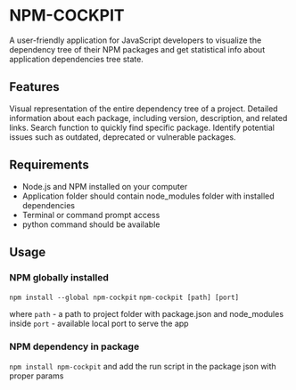 # NPM-COCKPIT

A user-friendly application for JavaScript developers to visualize the dependency tree of their NPM packages and get statistical info about application dependencies tree state.

## Features

Visual representation of the entire dependency tree of a project.
Detailed information about each package, including version, description, and related links.
Search function to quickly find specific package.
Identify potential issues such as outdated, deprecated or vulnerable packages.

## Requirements

- Node.js and NPM installed on your computer
- Application folder should contain node_modules folder with installed dependencies
- Terminal or command prompt access
- python command should be available

## Usage

### NPM globally installed
`npm install --global npm-cockpit`
`npm-cockpit [path] [port]`

where
`path` - a path to project folder with package.json and node_modules inside
`port` - available local port to serve the app

### NPM dependency in package
`npm install npm-cockpit` and add the run script in the package json with proper params
